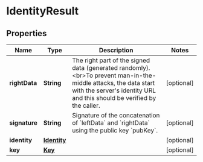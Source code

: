 
# IdentityResult

## Properties
Name | Type | Description | Notes
------------ | ------------- | ------------- | -------------
**rightData** | **String** | The right part of the signed data (generated randomly). &lt;br&gt;To prevent man-in-the-middle attacks, the data start with the server&#39;s identity URL and this should be verified by the caller.  |  [optional]
**signature** | **String** | Signature of the concatenation of &#x60;leftData&#x60; and &#x60;rightData&#x60; using the public key &#x60;pubKey&#x60;. |  [optional]
**identity** | [**Identity**](Identity.md) |  |  [optional]
**key** | [**Key**](Key.md) |  |  [optional]



